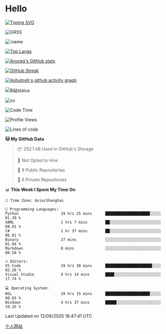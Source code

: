 # Hello


[![Typing SVG](https://readme-typing-svg.demolab.com?font=Fira+Code&pause=1000&color=F78FDE&width=435&lines=Ciallo%ef%bd%9e(%e2%88%a0%e3%83%bb%cf%89%3c+)%e2%8c%92%e2%98%85)](https://git.io/typing-svg)

![GRSS](https://github-readme-steam-card.vercel.app/status/?steamid=76561198221796636&show_in_game_bg=true&show_recent_game_bg=true&animated_avatar=true)

![:name](https://count.getloli.com/get/@hk416?theme=rule34)

[![Top Langs](https://github-readme-stats.vercel.app/api/top-langs/?username=qq583044063qq&locale=cn&hide=javascript,html)](https://github.com/anuraghazra/github-readme-stats)

[![Anurag's GitHub stats](https://github-readme-stats.vercel.app/api?username=qq583044063qq&count_private=true&show_icons=true&locale=cn)](https://github.com/anuraghazra/github-readme-stats)

[![GitHub Streak](https://streak-stats.demolab.com/?user=qq583044063qq&locale=zh_Hans)](https://git.io/streak-stats)

[![Ashutosh's github activity graph](https://github-readme-activity-graph.vercel.app/graph?username=qq583044063qq)](https://github.com/ashutosh00710/github-readme-activity-graph)

![B站status](https://stats.justsong.cn/api/bilibili/?id=3931848&lang=zh-CN)

![xx](xx.gif)

<!--START_SECTION:waka-->
![Code Time](http://img.shields.io/badge/Code%20Time-1%2C652%20hrs%205%20mins-blue)

![Profile Views](http://img.shields.io/badge/Profile%20Views-4-blue)

![Lines of code](https://img.shields.io/badge/From%20Hello%20World%20I%27ve%20Written-905.4%20thousand%20lines%20of%20code-blue)

**🐱 My GitHub Data** 

> 📦 252.1 kB Used in GitHub's Storage 
 > 
> 🚫 Not Opted to Hire
 > 
> 📜 9 Public Repositories 
 > 
> 🔑 6 Private Repositories 
 > 
📊 **This Week I Spent My Time On** 

```text
🕑︎ Time Zone: Asia/Shanghai

💬 Programming Languages: 
Python                   19 hrs 25 mins      ████████████████████░░░░░   81.39 % 
XAML                     2 hrs 7 mins        ██░░░░░░░░░░░░░░░░░░░░░░░   08.91 % 
C#                       1 hr 37 mins        ██░░░░░░░░░░░░░░░░░░░░░░░   06.81 % 
Binary                   27 mins             ░░░░░░░░░░░░░░░░░░░░░░░░░   01.94 % 
Markdown                 8 mins              ░░░░░░░░░░░░░░░░░░░░░░░░░   00.58 % 

🔥 Editors: 
VS Code                  19 hrs 38 mins      █████████████████████░░░░   82.26 % 
Visual Studio            4 hrs 14 mins       ████░░░░░░░░░░░░░░░░░░░░░   17.74 % 

💻 Operating System: 
WSL                      19 hrs 15 mins      ████████████████████░░░░░   80.65 % 
Windows                  4 hrs 37 mins       █████░░░░░░░░░░░░░░░░░░░░   19.35 % 
```


 Last Updated on 12/06/2025 18:47:41 UTC
<!--END_SECTION:waka-->

[个人网站](https://blog.ayatsukinora.org.cn)
